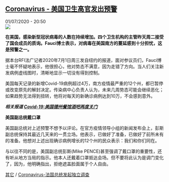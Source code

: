 <!--1593633305000-->
[Coronavirus - 美国卫生高官发出预警](http://www.rfi.fr//cn/%E6%94%BF%E6%B2%BB/20200701-rfi-%E6%B3%95%E5%B9%BF-%E5%B0%BC%E5%8F%A4%E6%8B%89-coronavirus-%E7%BE%8E%E5%9B%BD%E5%8D%AB%E7%94%9F%E9%AB%98%E5%AE%98%E5%8F%91%E5%87%BA%E9%A2%84%E8%AD%A6)
------

<div>01/07/2020 - 20:50</div><img src="https://s.rfi.fr/media/display/1ee8ab74-bb40-11ea-8941-005056bf87d6/w:310/p:16x9/2020-06-30t161407z_924920497_rc2sjh98m3o6_rtrmadp_3_health-coronavirus-usa-congress_0.jpg"><p><strong>在美国，感染新型冠状病毒的人数在持续增加。四个卫生机构的主管昨天周二接受了国会成员的质询。Fauci博士表示，对病毒在美国南方的蔓延感到十分担忧，这是预警之一。</strong></p><div class="t-content__body u-clearfix"><div class="m-interstitial"></div><p>据本台RFI法广记者2020年7月1日周三发自纽约的报道，面对参议员们，Fauci博士毫不怀疑地表示，他很担心，他对势态不满意，因为走错了方向。当人们关注新发病例虚线图时，清晰地显示一切没有得到控制。</p><p>美国每天记录的新增Covid-19病例超过4万，南方疫情最严重的12个州，都已暂停或改变原先的解封决定。传染病中心负责人认为，未来几周势态可能会继续恶化；如果趋势无法得到扭转，他将对每天的新确诊病例达到10万，不会感到意外。</p><p><strong><em>相关报道 <a target="_blank" href="http://www.rfi.fr/cn/社会/20200627-rfi-法广-尼古拉-coronavirus-美国德州餐馆酒吧再度关门">Covid-19:美国德州餐馆酒吧再度关门</a></em></strong></p><p><strong>美国副总统戴口罩</strong></p><p>美国副总统对上述预警不想予以评论。在官方疫情领导小组的新闻发布会上，彭斯副总统保持其最近几天来的一贯立场。他表示，已做好了准备，已做好了前所未有的准备。他想对上述出现确诊病例增长的12个州的民众表示：我们和你们同在。</p><p>与以往不同的是，美国副总统彭斯(Mike PENCE)甚至强调了戴口罩的重要性，还有听从地方当局的指示。他本人还戴着口罩抵达会场。但不要将此认为是调门变化了，因为，他明确指出，拒绝遮盖脸面属于个人自由。</p><p><a target="_blank" href="http://www.rfi.fr/tw/尼古拉">其它</a> / <a target="_blank" href="http://www.rfi.fr/cn/法国/20200626-rfi-法广-尼古拉-coronavirus-法国总统发起独立调查">Coronavirus-法国总统发起独立调查</a></p><div class="o-self-promo o-self-promo--nl o-self-promo--hidden" data-selfpromo-newsletter></div><div class="o-self-promo o-self-promo--app o-self-promo--hidden" data-selfpromo-app></div></div>
